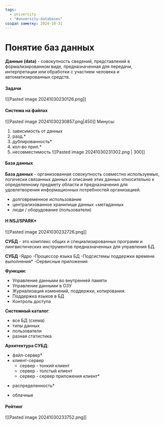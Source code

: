 ```yaml
---
tags:
  - university
  - "#unversity-databases"
создал заметку: 2024-10-31
---
```

# Понятие баз данных
**Данные (data)** - совокупность сведений, представлений в формализированном виде, предназначенная для передачи, интерпретации или обработки с участием человека и автоматизированных средств.

#### Задачи

![[Pasted image 20241030230126.png]]
#### Система на файлах

![[Pasted image 20241030230857.png|450]]
Минусы:
1) зависимость от данных
2) разд.*
3) дублированность*
4) кол-во прил.*
5) несовместимость
![[Pasted image 20241030231302.png | 300]]

#### База данных
**База данных** - организованная совокупность совместно используемых, логически связанных данных и описание этих данных относительно к определенному предмету области и предназначения для удовлетворения информационных потребностей организацией.
- долговременное использование
- централизованное хранилище данных +метаданных
- люди / оборудование (пользователи)

#### H NSJ/SPARK*
![[Pasted image 20241030232726.png]]

**СУБД** - это комплекс общих и специализированных программ и лингвистических инструментов предназначенных для управления БД.

**СУБД**
	-Ядро
	-Процессор языка БД
	-Подсистемы поддержки времени выполнения*
	-Сервисные приложения

**Функции:**
- Управление данными во внутренней памяти
- Управление данными в ОЗУ
- Журнализация изменений, поддержки, копирования.
- Поддержка языков в БД
- Контроль доступа

**Системный каталог**:
* все БД (схема)
* типы данных
* пользователи
* разная статистика

**Архитектура СУБД**:
-  файл-сервер*
- клиент-сервер
	- сервер - тонкий клиент
	- сервер - толстый клиент
	- сервер - сервер приложения клиент*
* распределенность*
- облачные
#### Рейтинг
![[Pasted image 20241030233752.png]]
